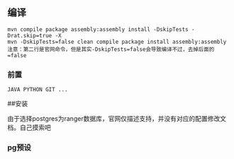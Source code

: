 ## 编译
```
mvn compile package assembly:assembly install -DskipTests -Drat.skip=true -X
mvn -DskipTests=false clean compile package install assembly:assembly 
注意：第二行是官网命令，但是其实-DskipTests=false会导致编译不过，去掉后面的=false
```
### 前置
```
JAVA PYTHON GIT ...
```

##安装

由于选择postgres为ranger数据库，官网仅描述支持，并没有对应的配置修改文档。自己摸索吧
### pg预设
```

```
